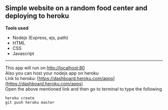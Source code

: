 ## Simple website on a random food center and deploying to heroku 

**Tools used**
- Nodejs (Express, ejs, path)
- HTML
- CSS
- Javascript
---
This app will run on [http://localhost:80](http://localhost:80) <br/>
Also you can host your nodejs app on heroku </br>
Link to heroku: [https://dashboard.heroku.com/apps](https://dashboard.heroku.com/apps) <br/>
Open the above mentioned link and then go to terminal to type the following <br/>

```
heroku create
git push heroku master 
```
